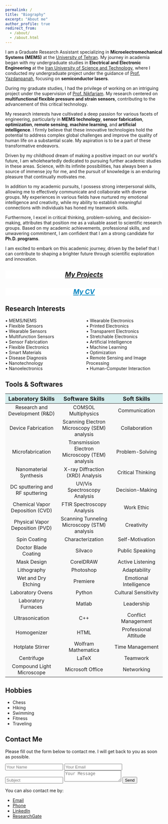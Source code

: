 ```yaml
---
permalink: /
title: "Biography"
excerpt: "About me"
author_profile: true
redirect_from: 
  - /about/
  - /about.html
---
```



I am a Graduate Research Assistant specializing in **Microelectromechanical Systems (MEMS)** at the <a href="https://ut.ac.ir/en">University of Tehran</a>. My journey in academia began with my undergraduate studies in **Electrical and Electronic Engineering** at the <a href="https://www.iust.ac.ir/en">Iran University of Science and Technology</a>, where I conducted my undergraduate project under the guidance of [Prof. Yazdanpanah](https://www.linkedin.com/in/vahid-yazdanpanah-83a57231/), focusing on **semiconductor lasers**.

During my graduate studies, I had the privilege of working on an intriguing project under the supervision of [Prof. Nikfarjam](https://fnst.ut.ac.ir/en/~a.nikfarjam). My research centered on **multifunctional flexible pressure and strain sensors**, contributing to the advancement of this critical technology.

My research interests have cultivated a deep passion for various facets of engineering, particularly in **MEMS technology**, **sensor fabrication**, **optimization**, **remote sensing**, **machine learning**, and **artificial intelligence**. I firmly believe that these innovative technologies hold the potential to address complex global challenges and improve the quality of human life on a substantial scale. My aspiration is to be a part of these transformative endeavors.

Driven by my childhood dream of making a positive impact on our world's future, I am wholeheartedly dedicated to pursuing further academic studies in these areas. Science, with its infinite possibilities, has always been a source of immense joy for me, and the pursuit of knowledge is an enduring pleasure that continually motivates me.

In addition to my academic pursuits, I possess strong interpersonal skills, allowing me to effectively communicate and collaborate with diverse groups. My experiences in various fields have nurtured my emotional intelligence and creativity, while my ability to establish meaningful connections with individuals has honed my teamwork skills.

Furthermore, I excel in critical thinking, problem-solving, and decision-making, attributes that position me as a valuable asset to scientific research groups. Based on my academic achievements, professional skills, and unwavering commitment, I am confident that I am a strong candidate for **Ph.D. programs**.

I am excited to embark on this academic journey, driven by the belief that I can contribute to shaping a brighter future through scientific exploration and innovation.



 <div class="my-projects-box">
    <h2 style="color: #54b3d6; font-weight: bold; font-style: italic; text-align:center; text-decoration: underline;"><a href="/Projects.html">My Projects</a></h2>
  </div>

<style>
.my-projects-box {
  background-color: #ffffff;
}

.my-projects-box:hover {
  background-color: #f0f8ff;
}
</style>

  <div class="my-projects-box2">
    <h2 style="color: #82d220; font-weight: bold; font-style: italic; text-align:center; text-decoration: underline;"><a href="/cv/" style="color: #0686c2;">My CV</a></h2>
  </div>

<style>
.my-projects-box2 {
  background-color: #ffffff;
}

.my-projects-box2:hover {
  background-color: #c9f5ca;
}
</style>


Research Interests
------
<html>
<head>
    <style>
        /* Define a class for the two-column list */
        .two-column-list {
            columns: 2; /* Set the number of columns to 2 */
            list-style-type: none; /* Remove default list bullets */
            padding: 0; /* Remove default padding for the list */
        }
    </style>
</head>
<body>
    <ul class="two-column-list">
        <li>&#x2022; MEMS/NEMS</li>
        <li>&#x2022; Flexible Sensors</li>
        <li>&#x2022; Wearable Sensors</li>
        <li>&#x2022; Multifunction Sensors</li>
        <li>&#x2022; Sensor Fabrication</li>
        <li>&#x2022; Flexible Electronics</li>
        <li>&#x2022; Smart Materials</li>
        <li>&#x2022; Disease Diagnosis</li>
        <li>&#x2022; Nanotechnology</li>
        <li>&#x2022; Nanoelectronics</li>
        <li>&#x2022; Wearable Electronics</li>
        <li>&#x2022; Printed Electronics</li>
        <li>&#x2022; Transparent Electronics</li>
        <li>&#x2022; Stretchable Electronics</li>
        <li>&#x2022; Artificial Intelligence</li>
        <li>&#x2022; Machine Learning</li>
        <li>&#x2022; Optimization</li>
        <li>&#x2022; Remote Sensing and Image Processing</li>
        <li>&#x2022; Human-Computer Interaction</li>
    </ul>
</body>
</html>


<!--
* MEMS/NEMS
* Flexible Sensors 
* Wearable Sensors 
* Multifunction Sensors
* Sensor Fabrication
* Flexible electronics 
* Smart Materials
* Disease Diagnosis
* Nanotechnology
* Nanoelectronics
* Wearable Electronics
* Printed Electronics
* Transparent Electronics
* Stretchable Electronics
* Artificial Intelligence
* Machine Learning
* Optimization
* Remote Sensing and Image Processing
* Human-Computer Interaction
  -->


Tools & Softwares
------
<table class="table table-bordered table-striped">
  <thead>
    <tr>
      <th style="text-align: center; background-color: #D6EEEE; font-size:18px">Laboratory Skills</th>
      <th style="text-align: center; background-color: #D6EEEE; font-size:18px">Software Skills</th>
      <th style="text-align: center; background-color: #D6EEEE; font-size:18px">Soft Skills</th>
    </tr>
  </thead>
  <tbody>
    <tr>
      <td style="width: 33.33%;text-align: center; background-color: #F8F8F8">Research and Development (R&D)</td>
      <td style="width: 33.33%;text-align: center; background-color: #F8F8F8">COMSOL Multiphysics</td>
      <td style="width: 33.33%;text-align: center; background-color: #F8F8F8">Communication</td>
    </tr>
    <tr>
      <td style="width: 33.33%;text-align: center; background-color: #F8F8F8">Device Fabrication</td>
      <td style="width: 33.33%;text-align: center; background-color: #F8F8F8">Scanning Electron Microscopy (SEM) analysis</td>
      <td style="width: 33.33%;text-align: center; background-color: #F8F8F8">Collaboration</td>
    </tr>
    <tr>
      <td style="width: 33.33%;text-align: center; background-color: #F8F8F8">Microfabrication</td>
      <td style="width: 33.33%;text-align: center; background-color: #F8F8F8">Transmission Electron Microscopy (TEM) analysis</td>
      <td style="width: 33.33%;text-align: center; background-color: #F8F8F8">Problem-Solving</td>
    </tr>
    <tr>
      <td style="width: 33.33%;text-align: center; background-color: #F8F8F8">Nanomaterial Synthesis</td>
      <td style="width: 33.33%;text-align: center; background-color: #F8F8F8">X-ray Diffraction (XRD) Analysis</td>
      <td style="width: 33.33%;text-align: center; background-color: #F8F8F8">Critical Thinking</td>
    </tr>
    <tr>
      <td style="width: 33.33%;text-align: center; background-color: #F8F8F8">DC sputtering and RF sputtering</td>
      <td style="width: 33.33%;text-align: center; background-color: #F8F8F8">UV/Vis Spectroscopy Analysis</td>
      <td style="width: 33.33%;text-align: center; background-color: #F8F8F8">Decision-Making</td>
    </tr>
    <tr>
      <td style="width: 33.33%;text-align: center; background-color: #F8F8F8">Chemical Vapor Deposition (CVD)</td>
      <td style="width: 33.33%;text-align: center; background-color: #F8F8F8">FTIR Spectroscopy Analysis</td>
      <td style="width: 33.33%;text-align: center; background-color: #F8F8F8">Work Ethic</td>
    </tr>
    <tr>
      <td style="width: 33.33%;text-align: center; background-color: #F8F8F8">Physical Vapor Deposition (PVD)</td>
      <td style="width: 33.33%;text-align: center; background-color: #F8F8F8">Scanning Tunneling Microscopy (STM) analysis</td>
      <td style="width: 33.33%;text-align: center; background-color: #F8F8F8">Creativity</td>
    </tr>
    <tr>
      <td style="width: 33.33%;text-align: center; background-color: #F8F8F8">Spin Coating</td>
      <td style="width: 33.33%;text-align: center; background-color: #F8F8F8">Characterization</td>
      <td style="width: 33.33%;text-align: center; background-color: #F8F8F8">Self-Motivation</td>
    </tr>
    <tr>
      <td style="width: 33.33%;text-align: center; background-color: #F8F8F8">Doctor Blade Coating</td>
      <td style="width: 33.33%;text-align: center; background-color: #F8F8F8">Silvaco</td>
      <td style="width: 33.33%;text-align: center; background-color: #F8F8F8">Public Speaking</td>
    </tr>
    <tr>
      <td style="width: 33.33%;text-align: center; background-color: #F8F8F8">Mask Design</td>
      <td style="width: 33.33%;text-align: center; background-color: #F8F8F8">CorelDRAW</td>
      <td style="width: 33.33%;text-align: center; background-color: #F8F8F8">Active Listening</td>
    </tr>
    <tr>
      <td style="width: 33.33%;text-align: center; background-color: #F8F8F8">Lithography</td>
      <td style="width: 33.33%;text-align: center; background-color: #F8F8F8">Photoshop</td>
      <td style="width: 33.33%;text-align: center; background-color: #F8F8F8">Adaptability</td>
    </tr>
     <tr>
      <td style="width: 33.33%;text-align: center; background-color: #F8F8F8">Wet and Dry Etching</td>
      <td style="width: 33.33%;text-align: center; background-color: #F8F8F8">Premiere</td>
      <td style="width: 33.33%;text-align: center; background-color: #F8F8F8">Emotional Intelligence</td>
    </tr>
    <tr>
      <td style="width: 33.33%;text-align: center; background-color: #F8F8F8">Laboratory Ovens</td>
      <td style="width: 33.33%;text-align: center; background-color: #F8F8F8">Python</td>
      <td style="width: 33.33%;text-align: center; background-color: #F8F8F8">Cultural Sensitivity</td>
    </tr>
     <tr>
      <td style="width: 33.33%;text-align: center; background-color: #F8F8F8">Laboratory Furnaces</td>
      <td style="width: 33.33%;text-align: center; background-color: #F8F8F8">Matlab</td>
      <td style="width: 33.33%;text-align: center; background-color: #F8F8F8">Leadership</td>
    </tr>
    <tr>
      <td style="width: 33.33%;text-align: center; background-color: #F8F8F8">Ultrasonication</td>
      <td style="width: 33.33%;text-align: center; background-color: #F8F8F8">C++</td>
      <td style="width: 33.33%;text-align: center; background-color: #F8F8F8">Conflict Management</td>
    </tr>
    <tr>
      <td style="width: 33.33%;text-align: center; background-color: #F8F8F8">Homogenizer</td>
      <td style="width: 33.33%;text-align: center; background-color: #F8F8F8">HTML</td>
      <td style="width: 33.33%;text-align: center; background-color: #F8F8F8">Professional Attitude</td>
    </tr>
     <tr>
      <td style="width: 33.33%;text-align: center; background-color: #F8F8F8">Hotplate Stirrer</td>
      <td style="width: 33.33%;text-align: center; background-color: #F8F8F8">Wolfram Mathematica</td>
      <td style="width: 33.33%;text-align: center; background-color: #F8F8F8">Time Management</td>
    </tr>
    <tr>
      <td style="width: 33.33%;text-align: center; background-color: #F8F8F8">Centrifuge</td>
      <td style="width: 33.33%;text-align: center; background-color: #F8F8F8">LaTeX</td>
      <td style="width: 33.33%;text-align: center; background-color: #F8F8F8">Teamwork</td>
    </tr>
    <tr>
      <td style="width: 33.33%;text-align: center; background-color: #F8F8F8">Compound Light Microscope</td>
      <td style="width: 33.33%;text-align: center; background-color: #F8F8F8">Microsoft Office</td>
      <td style="width: 33.33%;text-align: center; background-color: #F8F8F8">Networking</td>
    </tr>
  </tbody>
</table>




**Hobbies**
------

* Chess
* Hiking
* Swimming
* Fitness
* Traveling
  

Contact Me
------

<section class="contact-me">
  <div class="row">
    <div class="col-md-6">
      <p>
        Please fill out the form below to contact me. I will get back to you as soon as possible.
      </p>
      <form action="mailto:hediehsavari@gmail.com" method="post">
        <input type="hidden" name="from" value="your@email.address">
        <input type="text" name="name" placeholder="Your Name">
        <input type="email" name="email" placeholder="Your Email">
        <input type="text" name="subject" placeholder="Subject">
        <textarea name="message" placeholder="Your Message"></textarea>
        <button type="submit">Send</button>
      </form>
    </div>
    <div class="col-md-6">
      <p>
        You can also contact me by:
      </p>
      <ul>
        <li><a href="mailto:hediehsavari@gmail.com">Email</a></li>
        <li><a href="tel:+989370763755">Phone</a></li>
        <li><a href="https://www.linkedin.com/in/hediyeh-savari-6b065b106/">LinkedIn</a></li>
        <li><a href="https://www.researchgate.net/profile/Hediyeh-Savari">ResearchGate</a></li>
      </ul>
    </div>
  </div>
</section>




